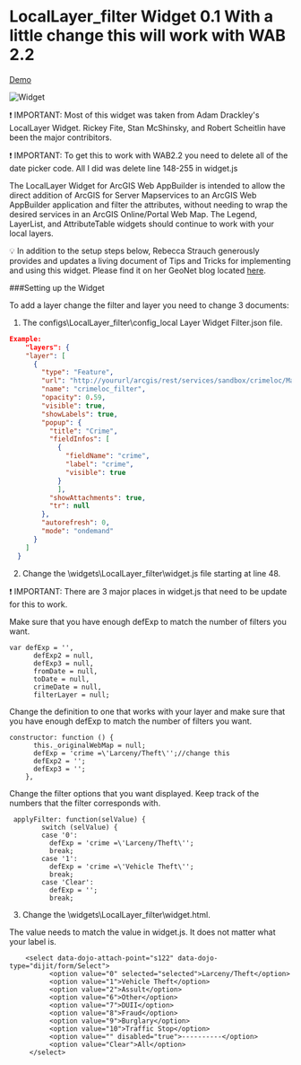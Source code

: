 LocalLayer_filter Widget 0.1 With a little change this will work with WAB 2.2
==

<a href="http://gis.ashland.or.us/demo3/" target="_blank">Demo</a>

<img src="http://gis.ashland.or.us/demo3/images/widget.PNG" alt="Widget">

:exclamation: IMPORTANT: Most of this widget was taken from Adam Drackley's LocalLayer Widget. 
Rickey Fite, Stan McShinsky, and Robert Scheitlin have been the major contribitors. 

:exclamation: IMPORTANT: To get this to work with WAB2.2 you need to delete all of the date picker code. All I did was delete line 148-255 in widget.js

The LocalLayer Widget for ArcGIS Web AppBuilder is intended to allow the direct addition of ArcGIS for Server Mapservices to an ArcGIS Web AppBuilder application and filter the attributes, without needing to wrap the desired services in an ArcGIS Online/Portal Web Map.  The Legend, LayerList, and AttributeTable widgets should continue to work with your local layers.

:bulb: In addition to the setup steps below, Rebecca Strauch generously provides and updates a living document of Tips and Tricks for implementing and using this widget.  Please find it on her GeoNet blog located [here](https://geonet.esri.com/blogs/myAlaskaGIS/2015/02/04/tips-for-using-the-custom-locallayer-widget-with-wab-dev-edition).


###Setting up the Widget

 
To add a layer change the filter and layer you need to change 3 documents: 
1. The configs\LocalLayer_filter\config_local Layer Widget Filter.json file.
```json
Example:
	"layers": {
    "layer": [
      {
        "type": "Feature",
        "url": "http://yoururl/arcgis/rest/services/sandbox/crimeloc/MapServer/2",
        "name": "crimeloc_filter",
        "opacity": 0.59,
        "visible": true,
        "showLabels": true,
        "popup": {
          "title": "Crime",
          "fieldInfos": [
            {
              "fieldName": "crime",
              "label": "crime",
              "visible": true
            }     
            ],
          "showAttachments": true,
          "tr": null
        },
        "autorefresh": 0,
        "mode": "ondemand"
      }
    ]
  }
```
2. Change the \widgets\LocalLayer_filter\widget.js file starting at line 48.

:exclamation: IMPORTANT: There are 3 major places in widget.js that need to be update for this to work. 

Make sure that you have enough defExp to match the number of filters you want. 

```
var defExp = '',
      defExp2 = null,
      defExp3 = null,
      fromDate = null,
      toDate = null,
      crimeDate = null,
      filterLayer = null;
```
      
Change the definition to one that works with your layer and  make sure that you have enough defExp to match the number of filters you want.   


  ```
  constructor: function () {
        this._originalWebMap = null;
        defExp = 'crime =\'Larceny/Theft\'';//change this
        defExp2 = '';
        defExp3 = '';
      },    
  ```
  
  Change the filter options that you want displayed. Keep track of the numbers that the filter corresponds with.
  
  
``` 
 applyFilter: function(selValue) {
        switch (selValue) {
        case '0':
          defExp = 'crime =\'Larceny/Theft\'';
          break;
        case '1':
          defExp = 'crime =\'Vehicle Theft\'';
          break;
        case 'Clear':
          defExp = '';
          break;
```
  
  3. Change the \widgets\LocalLayer_filter\widget.html.
  
  The value needs to match the value in widget.js. It does not matter what your label is. 


``` 
    <select data-dojo-attach-point="s122" data-dojo-type="dijit/form/Select">
          <option value="0" selected="selected">Larceny/Theft</option>
          <option value="1">Vehicle Theft</option>
          <option value="2">Assult</option>
          <option value="6">Other</option>
          <option value="7">DUII</option>
          <option value="8">Fraud</option>
          <option value="9">Burglary</option>
          <option value="10">Traffic Stop</option>
          <option value="" disabled="true">----------</option>
          <option value="Clear">All</option>
     </select>     
```  
        
  
  
